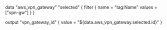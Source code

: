data "aws_vpn_gateway" "selected" {
  filter {
    name   = "tag:Name"
    values = ["vpn-gw"]
  }
}

output "vpn_gateway_id" {
  value = "${data.aws_vpn_gateway.selected.id}"
}
